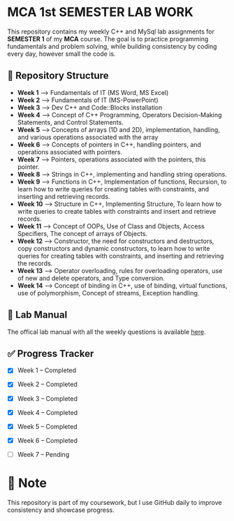 
# MCA 1st SEMESTER LAB WORK

This repository contains my weekly C++ and MySql lab assignments for **SEMESTER 1** of my **MCA** course. The goal is to practice programming fundamentals and problem solving, while building consistency by coding every day, however small the code is.


## 📂 Repository Structure
- **Week 1** --> Fundamentals of IT (MS Word, MS Excel)
- **Week 2** --> Fundamentals of IT (MS-PowerPoint)
- **Week 3** --> Dev C++ and Code::Blocks installation
- **Week 4** --> Concept of C++ Programming, Operators       Decision-Making Statements, and Control Statements.
- **Week 5** --> Concepts of arrays (1D and 2D), implementation, handling, and various operations associated with the array
- **Week 6** --> Concepts of pointers in C++, handling pointers, and operations associated with pointers.
- **Week 7** --> Pointers, operations associated with the pointers, this pointer.
- **Week 8** --> Strings in C++, implementing and handling string operations.
- **Week 9** --> Functions in C++, Implementation of functions, Recursion, to learn how to write queries for creating tables with constraints, and inserting and retrieving records.
- **Week 10** --> Structure in C++, Implementing Structure, To learn how to write queries to create tables with constraints and insert and retrieve records.
- **Week 11** --> Concept of OOPs, Use of Class and Objects, Access Specifiers, The concept of arrays of Objects.
- **Week 12** --> Constructor, the need for constructors and destructors, copy constructors and dynamic constructors, to learn how to write queries for creating tables with constraints, and inserting and retrieving the records.
- **Week 13** --> Operator overloading, rules for overloading operators, use of new and delete operators, and Type conversion. 
- **Week 14** --> Concept of binding in C++, use of binding, virtual functions, use of polymorphism, Concept of streams, Exception handling.


## 📖 Lab Manual
The offical lab manual with all the weekly questions is available [here](./lab_manual_CAMS1P01).


## ✅ Progress Tracker
- [x]  Week 1 – Completed  
- [x]  Week 2 – Completed  
- [x]  Week 3 – Completed
- [x]  Week 4 – Completed
- [x]  Week 5 – Completed
- [x]  Week 6 – Completed
- [ ]  Week 7 – Pending


# 📌 Note
This repository is part of my coursework, but I use GitHub daily to improve consistency and showcase progress.  
